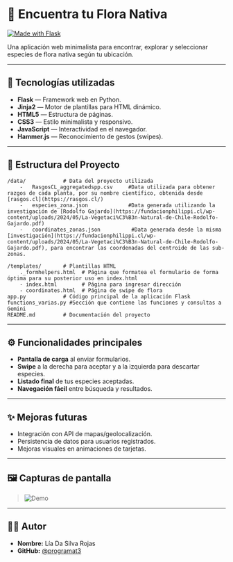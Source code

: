 
# 🌿 Encuentra tu Flora Nativa

[![Made with Flask](https://img.shields.io/badge/Made%20with-Flask-blue)](https://flask.palletsprojects.com/)

Una aplicación web minimalista para encontrar, explorar y seleccionar especies de flora nativa según tu ubicación.

---

## 🚀 Tecnologías utilizadas

- **Flask** — Framework web en Python.
- **Jinja2** — Motor de plantillas para HTML dinámico.
- **HTML5** — Estructura de páginas.
- **CSS3** — Estilo minimalista y responsivo.
- **JavaScript** — Interactividad en el navegador.
- **Hammer.js** — Reconocimiento de gestos (swipes).

---

## 📂 Estructura del Proyecto

```
/data/            # Data del proyecto utilizada
    -   RasgosCL_aggregatedspp.csv     #Data utilizada para obtener razgos de cada planta, por su nombre científico, obtenida desde [rasgos.cl](https://rasgos.cl/)
    -   especies_zona.json             #Data generada utilizando la investigación de [Rodolfo Gajardo](https://fundacionphilippi.cl/wp-content/uploads/2024/05/La-Vegetaci%C3%B3n-Natural-de-Chile-Rodolfo-Gajardo.pdf)
    -   coordinates_zonas.json          #Data generada desde la misma [investigación](https://fundacionphilippi.cl/wp-content/uploads/2024/05/La-Vegetaci%C3%B3n-Natural-de-Chile-Rodolfo-Gajardo.pdf), para encontrar las coordenadas del centroide de las sub-zonas.

/templates/       # Plantillas HTML
    ._formhelpers.html  # Página que formatea el formulario de forma óptima para su posterior uso en index.html
    - index.html        # Página para ingresar dirección
    - coordinates.html  # Página de swipe de flora
app.py            # Código principal de la aplicación Flask
functions_varias.py #Sección que contiene las funciones y consultas a Gemini
README.md         # Documentación del proyecto
```

---

## ⚙️ Funcionalidades principales

- **Pantalla de carga** al enviar formularios.
- **Swipe** a la derecha para aceptar y a la izquierda para descartar especies.
- **Listado final** de tus especies aceptadas.
- **Navegación fácil** entre búsqueda y resultados.

---

## ✨ Mejoras futuras

- Integración con API de mapas/geolocalización.
- Persistencia de datos para usuarios registrados.
- Mejoras visuales en animaciones de tarjetas.

---

## 🖼️ Capturas de pantalla

> ![Demo](./images/demo.gif)

---

## 🧑‍💻 Autor

- **Nombre:** Lía Da Silva Rojas
- **GitHub:** [@programat3](https://github.com/programat3)

